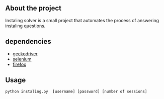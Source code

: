 ## About the project
Instaling solver is a small project that automates the process of answering instaling questions.


## dependencies
- [geckodriver](https://github.com/mozilla/geckodriver/releases)
- [selenium](https://pypi.org/project/selenium/)
- [firefox](https://www.mozilla.org/firefox/new/)


## Usage
`python instaling.py  [username] [password] [number of sessions]`

